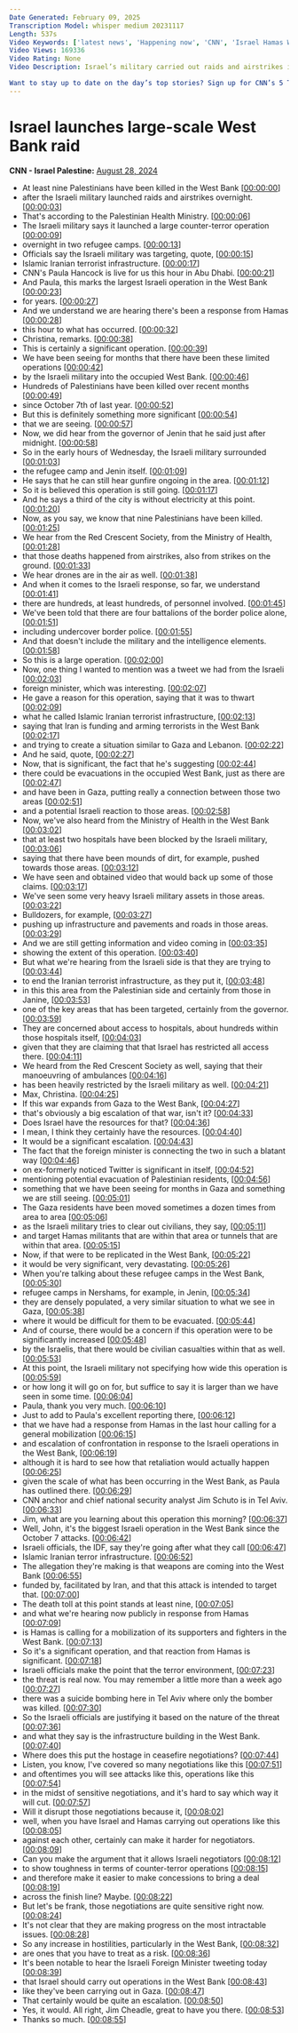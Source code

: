 ```yaml
---
Date Generated: February 09, 2025
Transcription Model: whisper medium 20231117
Length: 537s
Video Keywords: ['latest news', 'Happening now', 'CNN', 'Israel Hamas War', 'Benjamin Netanyahu', 'Hamas', 'Hezbollah', 'Gaza Strip', 'Gaza', 'Rafah', 'Lebanon', 'IDF', 'Israel Defense Forces', 'Israel Military Aid', 'Tel Aviv', 'Middle East', 'Israeli Settlers', 'West Bank', 'Palestinian Authority', 'CNN Newsroom', 'Jim Sciutto', 'Christina Macfarlane', 'Max Foster', 'Paula Hancocks', 'Jenin', 'West Bank Raid', 'Foreign Minister Israel Katz', 'Israel Security Agency', 'ISA', 'Tulkarem']
Video Views: 169336
Video Rating: None
Video Description: Israel’s military carried out raids and airstrikes in multiple parts of the occupied West Bank, killing at least nine Palestinians in an offensive Israel says is its most expansive in years. The Israel Defense Forces (IDF) confirmed it had launched a large counter-terror operation overnight with the Israel Security Agency (ISA) in the areas of Jenin and Tulkarem in the north of the West Bank.  #CNN #News 

Want to stay up to date on the day’s top stories? Sign up for CNN’s 5 Things newsletter, and we’ll give you the 5 biggest stories you need to know, videos people are watching, and more! Sign up here: https://www.cnn.com/newsletters/5-things?source=nl-acq_social_youtubedesc&utm_source=nl-acq_social_youtubedesc
---
```


# Israel launches large-scale West Bank raid
**CNN - Israel Palestine:** [August 28, 2024](https://www.youtube.com/watch?v=ErHNtXvopWw)
*  At least nine Palestinians have been killed in the West Bank [[00:00:00](https://www.youtube.com/watch?v=ErHNtXvopWw&t=0.0s)]
*  after the Israeli military launched raids and airstrikes overnight. [[00:00:03](https://www.youtube.com/watch?v=ErHNtXvopWw&t=3.16s)]
*  That's according to the Palestinian Health Ministry. [[00:00:06](https://www.youtube.com/watch?v=ErHNtXvopWw&t=6.8s)]
*  The Israeli military says it launched a large counter-terror operation [[00:00:09](https://www.youtube.com/watch?v=ErHNtXvopWw&t=9.96s)]
*  overnight in two refugee camps. [[00:00:13](https://www.youtube.com/watch?v=ErHNtXvopWw&t=13.4s)]
*  Officials say the Israeli military was targeting, quote, [[00:00:15](https://www.youtube.com/watch?v=ErHNtXvopWw&t=15.16s)]
*  Islamic Iranian terrorist infrastructure. [[00:00:17](https://www.youtube.com/watch?v=ErHNtXvopWw&t=17.88s)]
*  CNN's Paula Hancock is live for us this hour in Abu Dhabi. [[00:00:21](https://www.youtube.com/watch?v=ErHNtXvopWw&t=21.0s)]
*  And Paula, this marks the largest Israeli operation in the West Bank [[00:00:23](https://www.youtube.com/watch?v=ErHNtXvopWw&t=23.8s)]
*  for years. [[00:00:27](https://www.youtube.com/watch?v=ErHNtXvopWw&t=27.560000000000002s)]
*  And we understand we are hearing there's been a response from Hamas [[00:00:28](https://www.youtube.com/watch?v=ErHNtXvopWw&t=28.52s)]
*  this hour to what has occurred. [[00:00:32](https://www.youtube.com/watch?v=ErHNtXvopWw&t=32.4s)]
*  Christina, remarks. [[00:00:38](https://www.youtube.com/watch?v=ErHNtXvopWw&t=38.36s)]
*  This is certainly a significant operation. [[00:00:39](https://www.youtube.com/watch?v=ErHNtXvopWw&t=39.16s)]
*  We have been seeing for months that there have been these limited operations [[00:00:42](https://www.youtube.com/watch?v=ErHNtXvopWw&t=42.0s)]
*  by the Israeli military into the occupied West Bank. [[00:00:46](https://www.youtube.com/watch?v=ErHNtXvopWw&t=46.08s)]
*  Hundreds of Palestinians have been killed over recent months [[00:00:49](https://www.youtube.com/watch?v=ErHNtXvopWw&t=49.2s)]
*  since October 7th of last year. [[00:00:52](https://www.youtube.com/watch?v=ErHNtXvopWw&t=52.96s)]
*  But this is definitely something more significant [[00:00:54](https://www.youtube.com/watch?v=ErHNtXvopWw&t=54.96s)]
*  that we are seeing. [[00:00:57](https://www.youtube.com/watch?v=ErHNtXvopWw&t=57.64s)]
*  Now, we did hear from the governor of Jenin that he said just after midnight. [[00:00:58](https://www.youtube.com/watch?v=ErHNtXvopWw&t=58.72s)]
*  So in the early hours of Wednesday, the Israeli military surrounded [[00:01:03](https://www.youtube.com/watch?v=ErHNtXvopWw&t=63.88s)]
*  the refugee camp and Jenin itself. [[00:01:09](https://www.youtube.com/watch?v=ErHNtXvopWw&t=69.0s)]
*  He says that he can still hear gunfire ongoing in the area. [[00:01:12](https://www.youtube.com/watch?v=ErHNtXvopWw&t=72.4s)]
*  So it is believed this operation is still going. [[00:01:17](https://www.youtube.com/watch?v=ErHNtXvopWw&t=77.88s)]
*  And he says a third of the city is without electricity at this point. [[00:01:20](https://www.youtube.com/watch?v=ErHNtXvopWw&t=80.64s)]
*  Now, as you say, we know that nine Palestinians have been killed. [[00:01:25](https://www.youtube.com/watch?v=ErHNtXvopWw&t=85.16000000000001s)]
*  We hear from the Red Crescent Society, from the Ministry of Health, [[00:01:28](https://www.youtube.com/watch?v=ErHNtXvopWw&t=88.48s)]
*  that those deaths happened from airstrikes, also from strikes on the ground. [[00:01:33](https://www.youtube.com/watch?v=ErHNtXvopWw&t=93.28s)]
*  We hear drones are in the air as well. [[00:01:38](https://www.youtube.com/watch?v=ErHNtXvopWw&t=98.88000000000001s)]
*  And when it comes to the Israeli response, so far, we understand [[00:01:41](https://www.youtube.com/watch?v=ErHNtXvopWw&t=101.2s)]
*  there are hundreds, at least hundreds, of personnel involved. [[00:01:45](https://www.youtube.com/watch?v=ErHNtXvopWw&t=105.76s)]
*  We've been told that there are four battalions of the border police alone, [[00:01:51](https://www.youtube.com/watch?v=ErHNtXvopWw&t=111.24000000000001s)]
*  including undercover border police. [[00:01:55](https://www.youtube.com/watch?v=ErHNtXvopWw&t=115.2s)]
*  And that doesn't include the military and the intelligence elements. [[00:01:58](https://www.youtube.com/watch?v=ErHNtXvopWw&t=118.2s)]
*  So this is a large operation. [[00:02:00](https://www.youtube.com/watch?v=ErHNtXvopWw&t=120.96000000000001s)]
*  Now, one thing I wanted to mention was a tweet we had from the Israeli [[00:02:03](https://www.youtube.com/watch?v=ErHNtXvopWw&t=123.64s)]
*  foreign minister, which was interesting. [[00:02:07](https://www.youtube.com/watch?v=ErHNtXvopWw&t=127.16s)]
*  He gave a reason for this operation, saying that it was to thwart [[00:02:09](https://www.youtube.com/watch?v=ErHNtXvopWw&t=129.32s)]
*  what he called Islamic Iranian terrorist infrastructure, [[00:02:13](https://www.youtube.com/watch?v=ErHNtXvopWw&t=133.84s)]
*  saying that Iran is funding and arming terrorists in the West Bank [[00:02:17](https://www.youtube.com/watch?v=ErHNtXvopWw&t=137.51999999999998s)]
*  and trying to create a situation similar to Gaza and Lebanon. [[00:02:22](https://www.youtube.com/watch?v=ErHNtXvopWw&t=142.51999999999998s)]
*  And he said, quote, [[00:02:27](https://www.youtube.com/watch?v=ErHNtXvopWw&t=147.32s)]
*  Now, that is significant, the fact that he's suggesting [[00:02:44](https://www.youtube.com/watch?v=ErHNtXvopWw&t=164.32s)]
*  there could be evacuations in the occupied West Bank, just as there are [[00:02:47](https://www.youtube.com/watch?v=ErHNtXvopWw&t=167.35999999999999s)]
*  and have been in Gaza, putting really a connection between those two areas [[00:02:51](https://www.youtube.com/watch?v=ErHNtXvopWw&t=171.79999999999998s)]
*  and a potential Israeli reaction to those areas. [[00:02:58](https://www.youtube.com/watch?v=ErHNtXvopWw&t=178.16s)]
*  Now, we've also heard from the Ministry of Health in the West Bank [[00:03:02](https://www.youtube.com/watch?v=ErHNtXvopWw&t=182.2s)]
*  that at least two hospitals have been blocked by the Israeli military, [[00:03:06](https://www.youtube.com/watch?v=ErHNtXvopWw&t=186.64s)]
*  saying that there have been mounds of dirt, for example, pushed towards those areas. [[00:03:12](https://www.youtube.com/watch?v=ErHNtXvopWw&t=192.16s)]
*  We have seen and obtained video that would back up some of those claims. [[00:03:17](https://www.youtube.com/watch?v=ErHNtXvopWw&t=197.07999999999998s)]
*  We've seen some very heavy Israeli military assets in those areas. [[00:03:22](https://www.youtube.com/watch?v=ErHNtXvopWw&t=202.88s)]
*  Bulldozers, for example, [[00:03:27](https://www.youtube.com/watch?v=ErHNtXvopWw&t=207.95999999999998s)]
*  pushing up infrastructure and pavements and roads in those areas. [[00:03:29](https://www.youtube.com/watch?v=ErHNtXvopWw&t=209.95999999999998s)]
*  And we are still getting information and video coming in [[00:03:35](https://www.youtube.com/watch?v=ErHNtXvopWw&t=215.79999999999998s)]
*  showing the extent of this operation. [[00:03:40](https://www.youtube.com/watch?v=ErHNtXvopWw&t=220.48s)]
*  But what we're hearing from the Israeli side is that they are trying to [[00:03:44](https://www.youtube.com/watch?v=ErHNtXvopWw&t=224.12s)]
*  to end the Iranian terrorist infrastructure, as they put it, [[00:03:48](https://www.youtube.com/watch?v=ErHNtXvopWw&t=228.44s)]
*  in this this area from the Palestinian side and certainly from those in Janine, [[00:03:53](https://www.youtube.com/watch?v=ErHNtXvopWw&t=233.32s)]
*  one of the key areas that has been targeted, certainly from the governor. [[00:03:59](https://www.youtube.com/watch?v=ErHNtXvopWw&t=239.48s)]
*  They are concerned about access to hospitals, about hundreds within those hospitals itself, [[00:04:03](https://www.youtube.com/watch?v=ErHNtXvopWw&t=243.76s)]
*  given that they are claiming that that Israel has restricted all access there. [[00:04:11](https://www.youtube.com/watch?v=ErHNtXvopWw&t=251.23999999999998s)]
*  We heard from the Red Crescent Society as well, saying that their manoeuvring of ambulances [[00:04:16](https://www.youtube.com/watch?v=ErHNtXvopWw&t=256.4s)]
*  has been heavily restricted by the Israeli military as well. [[00:04:21](https://www.youtube.com/watch?v=ErHNtXvopWw&t=261.28s)]
*  Max, Christina. [[00:04:25](https://www.youtube.com/watch?v=ErHNtXvopWw&t=265.71999999999997s)]
*  If this war expands from Gaza to the West Bank, [[00:04:27](https://www.youtube.com/watch?v=ErHNtXvopWw&t=267.32s)]
*  that's obviously a big escalation of that war, isn't it? [[00:04:33](https://www.youtube.com/watch?v=ErHNtXvopWw&t=273.03999999999996s)]
*  Does Israel have the resources for that? [[00:04:36](https://www.youtube.com/watch?v=ErHNtXvopWw&t=276.0s)]
*  I mean, I think they certainly have the resources. [[00:04:40](https://www.youtube.com/watch?v=ErHNtXvopWw&t=280.76s)]
*  It would be a significant escalation. [[00:04:43](https://www.youtube.com/watch?v=ErHNtXvopWw&t=283.15999999999997s)]
*  The fact that the foreign minister is connecting the two in such a blatant way [[00:04:46](https://www.youtube.com/watch?v=ErHNtXvopWw&t=286.88s)]
*  on ex-formerly noticed Twitter is significant in itself, [[00:04:52](https://www.youtube.com/watch?v=ErHNtXvopWw&t=292.52s)]
*  mentioning potential evacuation of Palestinian residents, [[00:04:56](https://www.youtube.com/watch?v=ErHNtXvopWw&t=296.92s)]
*  something that we have been seeing for months in Gaza and something we are still seeing. [[00:05:01](https://www.youtube.com/watch?v=ErHNtXvopWw&t=301.24s)]
*  The Gaza residents have been moved sometimes a dozen times from area to area [[00:05:06](https://www.youtube.com/watch?v=ErHNtXvopWw&t=306.24s)]
*  as the Israeli military tries to clear out civilians, they say, [[00:05:11](https://www.youtube.com/watch?v=ErHNtXvopWw&t=311.24s)]
*  and target Hamas militants that are within that area or tunnels that are within that area. [[00:05:15](https://www.youtube.com/watch?v=ErHNtXvopWw&t=315.24s)]
*  Now, if that were to be replicated in the West Bank, [[00:05:22](https://www.youtube.com/watch?v=ErHNtXvopWw&t=322.24s)]
*  it would be very significant, very devastating. [[00:05:26](https://www.youtube.com/watch?v=ErHNtXvopWw&t=326.24s)]
*  When you're talking about these refugee camps in the West Bank, [[00:05:30](https://www.youtube.com/watch?v=ErHNtXvopWw&t=330.24s)]
*  refugee camps in Nershams, for example, in Jenin, [[00:05:34](https://www.youtube.com/watch?v=ErHNtXvopWw&t=334.44s)]
*  they are densely populated, a very similar situation to what we see in Gaza, [[00:05:38](https://www.youtube.com/watch?v=ErHNtXvopWw&t=338.44s)]
*  where it would be difficult for them to be evacuated. [[00:05:44](https://www.youtube.com/watch?v=ErHNtXvopWw&t=344.04s)]
*  And of course, there would be a concern if this operation were to be significantly increased [[00:05:48](https://www.youtube.com/watch?v=ErHNtXvopWw&t=348.24s)]
*  by the Israelis, that there would be civilian casualties within that as well. [[00:05:53](https://www.youtube.com/watch?v=ErHNtXvopWw&t=353.44s)]
*  At this point, the Israeli military not specifying how wide this operation is [[00:05:59](https://www.youtube.com/watch?v=ErHNtXvopWw&t=359.64s)]
*  or how long it will go on for, but suffice to say it is larger than we have seen in some time. [[00:06:04](https://www.youtube.com/watch?v=ErHNtXvopWw&t=364.64s)]
*  Paula, thank you very much. [[00:06:10](https://www.youtube.com/watch?v=ErHNtXvopWw&t=370.64s)]
*  Just to add to Paula's excellent reporting there, [[00:06:12](https://www.youtube.com/watch?v=ErHNtXvopWw&t=372.64s)]
*  that we have had a response from Hamas in the last hour calling for a general mobilization [[00:06:15](https://www.youtube.com/watch?v=ErHNtXvopWw&t=375.64s)]
*  and escalation of confrontation in response to the Israeli operations in the West Bank, [[00:06:19](https://www.youtube.com/watch?v=ErHNtXvopWw&t=379.64s)]
*  although it is hard to see how that retaliation would actually happen [[00:06:25](https://www.youtube.com/watch?v=ErHNtXvopWw&t=385.84s)]
*  given the scale of what has been occurring in the West Bank, as Paula has outlined there. [[00:06:29](https://www.youtube.com/watch?v=ErHNtXvopWw&t=389.84s)]
*  CNN anchor and chief national security analyst Jim Schuto is in Tel Aviv. [[00:06:33](https://www.youtube.com/watch?v=ErHNtXvopWw&t=393.84s)]
*  Jim, what are you learning about this operation this morning? [[00:06:37](https://www.youtube.com/watch?v=ErHNtXvopWw&t=397.84s)]
*  Well, John, it's the biggest Israeli operation in the West Bank since the October 7 attacks. [[00:06:42](https://www.youtube.com/watch?v=ErHNtXvopWw&t=402.84s)]
*  Israeli officials, the IDF, say they're going after what they call [[00:06:47](https://www.youtube.com/watch?v=ErHNtXvopWw&t=407.84s)]
*  Islamic Iranian terror infrastructure. [[00:06:52](https://www.youtube.com/watch?v=ErHNtXvopWw&t=412.03999999999996s)]
*  The allegation they're making is that weapons are coming into the West Bank [[00:06:55](https://www.youtube.com/watch?v=ErHNtXvopWw&t=415.03999999999996s)]
*  funded by, facilitated by Iran, and that this attack is intended to target that. [[00:07:00](https://www.youtube.com/watch?v=ErHNtXvopWw&t=420.03999999999996s)]
*  The death toll at this point stands at least nine, [[00:07:05](https://www.youtube.com/watch?v=ErHNtXvopWw&t=425.03999999999996s)]
*  and what we're hearing now publicly in response from Hamas [[00:07:09](https://www.youtube.com/watch?v=ErHNtXvopWw&t=429.03999999999996s)]
*  is Hamas is calling for a mobilization of its supporters and fighters in the West Bank. [[00:07:13](https://www.youtube.com/watch?v=ErHNtXvopWw&t=433.03999999999996s)]
*  So it's a significant operation, and that reaction from Hamas is significant. [[00:07:18](https://www.youtube.com/watch?v=ErHNtXvopWw&t=438.24s)]
*  Israeli officials make the point that the terror environment, [[00:07:23](https://www.youtube.com/watch?v=ErHNtXvopWw&t=443.24s)]
*  the threat is real now. You may remember a little more than a week ago [[00:07:27](https://www.youtube.com/watch?v=ErHNtXvopWw&t=447.24s)]
*  there was a suicide bombing here in Tel Aviv where only the bomber was killed. [[00:07:30](https://www.youtube.com/watch?v=ErHNtXvopWw&t=450.24s)]
*  So the Israeli officials are justifying it based on the nature of the threat [[00:07:36](https://www.youtube.com/watch?v=ErHNtXvopWw&t=456.24s)]
*  and what they say is the infrastructure building in the West Bank. [[00:07:40](https://www.youtube.com/watch?v=ErHNtXvopWw&t=460.24s)]
*  Where does this put the hostage in ceasefire negotiations? [[00:07:44](https://www.youtube.com/watch?v=ErHNtXvopWw&t=464.44s)]
*  Listen, you know, I've covered so many negotiations like this [[00:07:51](https://www.youtube.com/watch?v=ErHNtXvopWw&t=471.44s)]
*  and oftentimes you will see attacks like this, operations like this [[00:07:54](https://www.youtube.com/watch?v=ErHNtXvopWw&t=474.44s)]
*  in the midst of sensitive negotiations, and it's hard to say which way it will cut. [[00:07:57](https://www.youtube.com/watch?v=ErHNtXvopWw&t=477.44s)]
*  Will it disrupt those negotiations because it, [[00:08:02](https://www.youtube.com/watch?v=ErHNtXvopWw&t=482.44s)]
*  well, when you have Israel and Hamas carrying out operations like this [[00:08:05](https://www.youtube.com/watch?v=ErHNtXvopWw&t=485.44s)]
*  against each other, certainly can make it harder for negotiators. [[00:08:09](https://www.youtube.com/watch?v=ErHNtXvopWw&t=489.44s)]
*  Can you make the argument that it allows Israeli negotiators [[00:08:12](https://www.youtube.com/watch?v=ErHNtXvopWw&t=492.64s)]
*  to show toughness in terms of counter-terror operations [[00:08:15](https://www.youtube.com/watch?v=ErHNtXvopWw&t=495.64s)]
*  and therefore make it easier to make concessions to bring a deal [[00:08:19](https://www.youtube.com/watch?v=ErHNtXvopWw&t=499.64s)]
*  across the finish line? Maybe. [[00:08:22](https://www.youtube.com/watch?v=ErHNtXvopWw&t=502.64s)]
*  But let's be frank, those negotiations are quite sensitive right now. [[00:08:24](https://www.youtube.com/watch?v=ErHNtXvopWw&t=504.64s)]
*  It's not clear that they are making progress on the most intractable issues. [[00:08:28](https://www.youtube.com/watch?v=ErHNtXvopWw&t=508.64s)]
*  So any increase in hostilities, particularly in the West Bank, [[00:08:32](https://www.youtube.com/watch?v=ErHNtXvopWw&t=512.64s)]
*  are ones that you have to treat as a risk. [[00:08:36](https://www.youtube.com/watch?v=ErHNtXvopWw&t=516.64s)]
*  It's been notable to hear the Israeli Foreign Minister tweeting today [[00:08:39](https://www.youtube.com/watch?v=ErHNtXvopWw&t=519.84s)]
*  that Israel should carry out operations in the West Bank [[00:08:43](https://www.youtube.com/watch?v=ErHNtXvopWw&t=523.84s)]
*  like they've been carrying out in Gaza. [[00:08:47](https://www.youtube.com/watch?v=ErHNtXvopWw&t=527.84s)]
*  That certainly would be quite an escalation. [[00:08:50](https://www.youtube.com/watch?v=ErHNtXvopWw&t=530.84s)]
*  Yes, it would. All right, Jim Cheadle, great to have you there. [[00:08:53](https://www.youtube.com/watch?v=ErHNtXvopWw&t=533.84s)]
*  Thanks so much. [[00:08:55](https://www.youtube.com/watch?v=ErHNtXvopWw&t=535.84s)]

